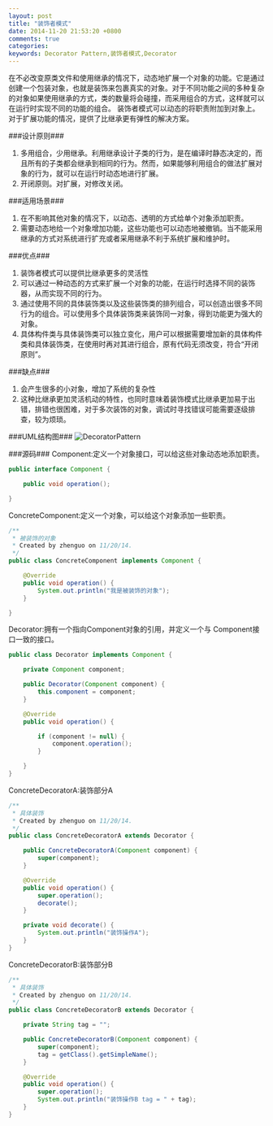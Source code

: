 ```yaml
---
layout: post
title: "装饰者模式"
date: 2014-11-20 21:53:20 +0800
comments: true
categories: 
keywords: Decorator Pattern,装饰者模式,Decorator
---
```



  在不必改变原类文件和使用继承的情况下，动态地扩展一个对象的功能。它是通过创建一个包装对象，也就是装饰来包裹真实的对象。对于不同功能之间的多种复杂的对象如果使用继承的方式，类的数量将会碰撞，而采用组合的方式，这样就可以在运行时实现不同的功能的组合。
装饰者模式可以动态的将职责附加到对象上。对于扩展功能的情况，提供了比继承更有弹性的解决方案。

<!--more-->

###设计原则###
1. 多用组合，少用继承。利用继承设计子类的行为，是在编译时静态决定的，而且所有的子类都会继承到相同的行为。然而，如果能够利用组合的做法扩展对象的行为，就可以在运行时动态地进行扩展。
2. 开闭原则。对扩展，对修改关闭。

###适用场景###
1. 在不影响其他对象的情况下，以动态、透明的方式给单个对象添加职责。
2. 需要动态地给一个对象增加功能，这些功能也可以动态地被撤销。当不能采用继承的方式对系统进行扩充或者采用继承不利于系统扩展和维护时。

###优点###
1. 装饰者模式可以提供比继承更多的灵活性
2. 可以通过一种动态的方式来扩展一个对象的功能，在运行时选择不同的装饰器，从而实现不同的行为。
3. 通过使用不同的具体装饰类以及这些装饰类的排列组合，可以创造出很多不同行为的组合。可以使用多个具体装饰类来装饰同一对象，得到功能更为强大的对象。
4. 具体构件类与具体装饰类可以独立变化，用户可以根据需要增加新的具体构件类和具体装饰类，在使用时再对其进行组合，原有代码无须改变，符合“开闭原则”。
           
###缺点###
1. 会产生很多的小对象，增加了系统的复杂性
2. 这种比继承更加灵活机动的特性，也同时意味着装饰模式比继承更加易于出错，排错也很困难，对于多次装饰的对象，调试时寻找错误可能需要逐级排查，较为烦琐。

###UML结构图###
![DecoratorPattern](/imgs/post/DecoratorPatternUML.png)

###源码###
Component:定义一个对象接口，可以给这些对象动态地添加职责。
```java
public interface Component {

    public void operation();

}
```

ConcreteComponent:定义一个对象，可以给这个对象添加一些职责。
```java
/**
 * 被装饰的对象
 * Created by zhenguo on 11/20/14.
 */
public class ConcreteComponent implements Component {

    @Override
    public void operation() {
        System.out.println("我是被装饰的对象");
    }

}
```

Decorator:拥有一个指向Component对象的引用，并定义一个与 Component接口一致的接口。
```java
public class Decorator implements Component {

    private Component component;

    public Decorator(Component component) {
        this.component = component;
    }

    @Override
    public void operation() {

        if (component != null) {
            component.operation();
        }

    }
}
```

ConcreteDecoratorA:装饰部分A
```java
/**
 * 具体装饰
 * Created by zhenguo on 11/20/14.
 */
public class ConcreteDecoratorA extends Decorator {

    public ConcreteDecoratorA(Component component) {
        super(component);
    }

    @Override
    public void operation() {
        super.operation();
        decorate();
    }

    private void decorate() {
        System.out.println("装饰操作A");
    }
}
```

ConcreteDecoratorB:装饰部分B
```java
/**
 * 具体装饰
 * Created by zhenguo on 11/20/14.
 */
public class ConcreteDecoratorB extends Decorator {

    private String tag = "";

    public ConcreteDecoratorB(Component component) {
        super(component);
        tag = getClass().getSimpleName();
    }

    @Override
    public void operation() {
        super.operation();
        System.out.println("装饰操作B tag = " + tag);
    }
}
```




